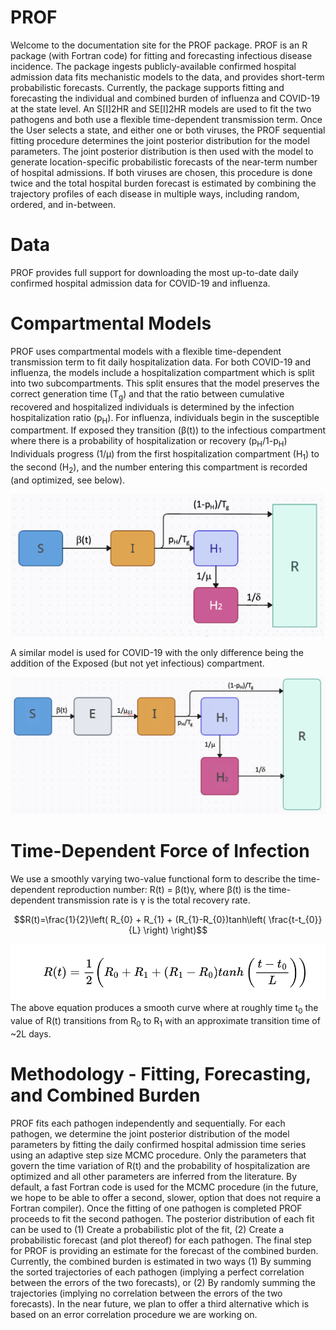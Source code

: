 # PROF

Welcome to the documentation site for the PROF package. PROF is an R package (with Fortran code) for fitting and forecasting infectious disease 
incidence. The package ingests publicly-available
confirmed hospital admission data fits mechanistic models to the data, and provides short-term 
probabilistic forecasts. Currently, the package supports fitting and forecasting the individual
and combined burden of influenza and COVID-19 at the state level. An S[I]2HR and SE[I]2HR models
are used to fit the two pathogens and both use a flexible time-dependent transmission term. Once the User
selects a state, and either one or both viruses, the PROF sequential fitting procedure determines the joint posterior distribution for the model
parameters.  The joint posterior distribution is then used with the model to generate location-specific
probabilistic forecasts of the near-term number of hospital admissions. If both viruses are chosen, this procedure is done twice and the total hospital burden forecast is estimated by combining the trajectory profiles of each disease in multiple ways, including random, ordered, and in-between.

# Data
PROF provides full support for downloading the most up-to-date daily confirmed hospital admission data for COVID-19 and influenza. 


# Compartmental Models

PROF uses compartmental models with a flexible time-dependent transmission term to fit daily hospitalization data. For both COVID-19 and influenza, the models include a hospitalization compartment which is split into two subcompartments. This split ensures that the model preserves the correct generation time (T<sub>g</sub>) and that the ratio between cumulative recovered and hospitalized individuals is determined by the infection hospitalization ratio (p<sub>H</sub>). For influenza, individuals begin in the susceptible compartment. If exposed they transition (&beta;(t)) to the infectious compartment where there is a probability of hospitalization or recovery (p<sub>H</sub>/1-p<sub>H</sub>) Individuals progress (1/&mu;) from the first hospitalization compartment (H<sub>1</sub>) to the second (H<sub>2</sub>), and the number entering this compartment is recorded (and optimized, see below). 


![Influenza Model](img/model_influenza.png)


A similar model is used for COVID-19 with the only difference being the addition of the Exposed (but not yet infectious) compartment.

![covid19 Model](img/model_covid19.png)

# Time-Dependent Force of Infection

We use a smoothly varying two-value functional form to describe the time-dependent reproduction number: R(t) = &beta;(t)&gamma;, where &beta;(t) is the time-dependent transmission rate is &gamma; is the total recovery rate. 

$$R(t)=\frac{1}{2}\left( R_{0} + R_{1} + (R_{1}-R_{0})tanh\left( \frac{t-t_{0}}{L} \right) \right)$$

![transmission-term-equation](img/transmission_term_eq.png)
The above equation produces a smooth curve where at roughly time t<sub>0</sub> the value of R(t) transitions from R<sub>0</sub> to R<sub>1</sub> 
with an approximate transition time of ~2L days.

# Methodology - Fitting, Forecasting, and Combined Burden
PROF fits each pathogen independently and sequentially.   For each pathogen, we determine the joint posterior distribution of the model parameters by fitting the daily confirmed hospital admission time series using an adaptive step size MCMC procedure.  Only the parameters that govern the time variation of R(t) and the probability of hospitalization are optimized and all other parameters are inferred from the literature. By default, a fast Fortran code is used for the MCMC procedure (in the future, we hope to be able to offer a second, slower, option that does not require a Fortran compiler). Once the fitting of one pathogen is completed PROF proceeds to fit the second pathogen.  The posterior distribution of each fit can be used to (1) Create a probabilistic plot of the fit, (2) Create a probabilistic forecast (and plot thereof) for each pathogen.  The final step for PROF is providing an estimate for the forecast of the combined burden.  Currently, the combined burden is estimated in two ways (1) By summing the sorted trajectories of each pathogen (implying a perfect correlation between the errors of the two forecasts), or (2) By randomly summing the trajectories (implying no correlation between the errors of the two forecasts).  In the near future, we plan to offer a third alternative which is based on an error correlation procedure we are working on.




